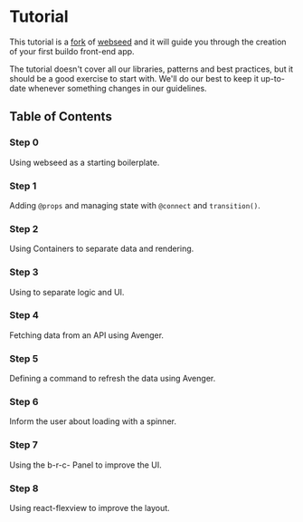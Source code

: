 # Tutorial
This tutorial is a [fork](https://github.com/buildo/webseed/tree/tutorial) of [webseed](https://github.com/buildo/webseed) and it will guide you through the creation of your first buildo front-end app.

The tutorial doesn't cover all our libraries, patterns and best practices, but it should be a good exercise to start with. We'll do our best to keep it up-to-date whenever something changes in our guidelines.


## Table of Contents

### Step 0

Using webseed as a starting boilerplate.

### Step 1

Adding `@props` and managing state with `@connect`  and `transition()`.

### Step 2

Using Containers to separate data and rendering.

### Step 3

Using to separate logic and UI.

### Step 4

Fetching data from an API using Avenger.

### Step 5

Defining a command to refresh the data using Avenger.

### Step 6

Inform the user about loading with a spinner.

### Step 7

Using the b-r-c- Panel to improve the UI.

### Step 8

Using react-flexview to improve the layout.

